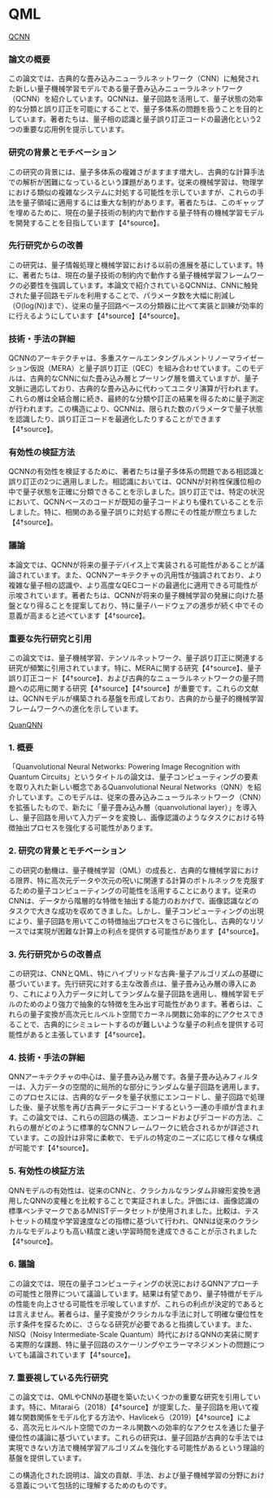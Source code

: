 # QML
[QCNN](https://arxiv.org/pdf/1810.03787)
### 論文の概要

この論文では、古典的な畳み込みニューラルネットワーク（CNN）に触発された新しい量子機械学習モデルである量子畳み込みニューラルネットワーク（QCNN）を紹介しています。QCNNは、量子回路を活用して、量子状態の効率的な分類と誤り訂正を可能にすることで、量子多体系の問題を扱うことを目的としています。著者たちは、量子相の認識と量子誤り訂正コードの最適化という2つの重要な応用例を提示しています。

### 研究の背景とモチベーション

この研究の背景には、量子多体系の複雑さがますます増大し、古典的な計算手法での解析が困難になっているという課題があります。従来の機械学習は、物理学における類似の複雑なシステムに対処する可能性を示していますが、これらの手法を量子領域に適用するには重大な制約があります。著者たちは、このギャップを埋めるために、現在の量子技術の制約内で動作する量子特有の機械学習モデルを開発することを目指しています【4†source】。

### 先行研究からの改善

この研究は、量子情報処理と機械学習における以前の進展を基にしています。特に、著者たちは、現在の量子技術の制約内で動作する量子機械学習フレームワークの必要性を強調しています。本論文で紹介されているQCNNは、CNNに触発された量子回路モデルを利用することで、パラメータ数を大幅に削減し（O(log(N))まで）、従来の量子回路ベースの分類器に比べて実装と訓練が効率的に行えるようにしています【4†source】【4†source】。

### 技術・手法の詳細

QCNNのアーキテクチャは、多重スケールエンタングルメントリノーマライゼーション仮説（MERA）と量子誤り訂正（QEC）を組み合わせています。このモデルは、古典的なCNNに似た畳み込み層とプーリング層を備えていますが、量子文脈に適応しており、古典的な畳み込みに代わってユニタリ演算が行われます。これらの層は全結合層に続き、最終的な分類や訂正の結果を得るために量子測定が行われます。この構造により、QCNNは、限られた数のパラメータで量子状態を認識したり、誤り訂正コードを最適化したりすることができます【4†source】。

### 有効性の検証方法

QCNNの有効性を検証するために、著者たちは量子多体系の問題である相認識と誤り訂正の2つに適用しました。相認識においては、QCNNが対称性保護位相の中で量子状態を正確に分類できることを示しました。誤り訂正では、特定の状況において、QCNNベースのコードが既知の量子コードよりも優れていることを示しました。特に、相関のある量子誤りに対処する際にその性能が際立ちました【4†source】。

### 議論

本論文では、QCNNが将来の量子デバイス上で実装される可能性があることが議論されています。また、QCNNアーキテクチャの汎用性が強調されており、より複雑な量子相の認識や、より高度なQECコードの最適化に適用できる可能性が示唆されています。著者たちは、QCNNが将来の量子機械学習の発展に向けた基盤となり得ることを提案しており、特に量子ハードウェアの進歩が続く中でその意義が高まると述べています【4†source】。

### 重要な先行研究と引用

この論文では、量子機械学習、テンソルネットワーク、量子誤り訂正に関連する研究が頻繁に引用されています。特に、MERAに関する研究【4†source】、量子誤り訂正コード【4†source】、および古典的なニューラルネットワークの量子問題への応用に関する研究【4†source】【4†source】が重要です。これらの文献は、QCNNモデルが構築される基盤を形成しており、古典的から量子的機械学習フレームワークへの進化を示しています。

[QuanQNN](https://arxiv.org/pdf/1904.04767)
### 1. 概要

「Quanvolutional Neural Networks: Powering Image Recognition with Quantum Circuits」というタイトルの論文は、量子コンピューティングの要素を取り入れた新しい概念であるQuanvolutional Neural Networks（QNN）を紹介しています。このモデルは、従来の畳み込みニューラルネットワーク（CNN）を拡張したもので、新たに「量子畳み込み層（quanvolutional layer）」を導入し、量子回路を用いて入力データを変換し、画像認識のようなタスクにおける特徴抽出プロセスを強化する可能性があります。

### 2. 研究の背景とモチベーション

この研究の動機は、量子機械学習（QML）の成長と、古典的な機械学習における限界、特に高次元データや次元の呪いに関連する計算のボトルネックを克服するための量子コンピューティングの可能性を活用することにあります。従来のCNNは、データから階層的な特徴を抽出する能力のおかげで、画像認識などのタスクで大きな成功を収めてきました。しかし、量子コンピューティングの出現により、量子回路を用いてこの特徴抽出プロセスをさらに強化し、古典的なリソースでは実現が困難な計算上の利点を提供する可能性があります【4†source】。

### 3. 先行研究からの改善点

この研究は、CNNとQML、特にハイブリッドな古典-量子アルゴリズムの基礎に基づいています。先行研究に対する主な改善点は、量子畳み込み層の導入にあり、これにより入力データに対してランダムな量子回路を適用し、機械学習モデルのためのより強力で抽象的な特徴を生み出す可能性があります。著者らは、これらの量子変換が高次元ヒルベルト空間でカーネル関数に効率的にアクセスできることで、古典的にシミュレートするのが難しいような量子の利点を提供する可能性があると主張しています【4†source】。

### 4. 技術・手法の詳細

QNNアーキテクチャの中心は、量子畳み込み層です。各量子畳み込みフィルターは、入力データの空間的に局所的な部分にランダムな量子回路を適用します。このプロセスには、古典的なデータを量子状態にエンコードし、量子回路で処理した後、量子状態を再び古典データにデコードするという一連の手順が含まれます。この論文では、これらの回路の構造、エンコードおよびデコードの方法、これらの層がどのように標準的なCNNフレームワークに統合されるかが詳述されています。この設計は非常に柔軟で、モデルの特定のニーズに応じて様々な構成が可能です【4†source】。

### 5. 有効性の検証方法

QNNモデルの有効性は、従来のCNNと、クラシカルなランダム非線形変換を適用したQNNの変種とを比較することで実証されました。評価には、画像認識の標準ベンチマークであるMNISTデータセットが使用されました。比較は、テストセットの精度や学習速度などの指標に基づいて行われ、QNNは従来のクラシカルなモデルよりも高い精度と速い学習時間を達成できることが示されました【4†source】。

### 6. 議論

この論文では、現在の量子コンピューティングの状況におけるQNNアプローチの可能性と限界について議論しています。結果は有望であり、量子特徴がモデルの性能を向上させる可能性を示唆していますが、これらの利点が決定的であるとは言えません。著者らは、量子変換がクラシカルな手法に対して明確な優位性を示す条件を探るために、さらなる研究が必要であると指摘しています。また、NISQ（Noisy Intermediate-Scale Quantum）時代におけるQNNの実装に関する実際的な課題、特に量子回路のスケーリングやエラーマネジメントの問題についても議論されています【4†source】。

### 7. 重要視している先行研究

この論文では、QMLやCNNの基礎を築いたいくつかの重要な研究を引用しています。特に、Mitaraiら（2018）【4†source】が提案した、量子回路を用いて複雑な関数関係をモデル化する方法や、Havlicekら（2019）【4†source】による、高次元ヒルベルト空間でのカーネル関数への効率的なアクセスを通じた量子優位性の議論に基づいています。これらの研究は、量子回路が古典的な手法では実現できない方法で機械学習アルゴリズムを強化する可能性があるという理論的基盤を提供しています。

この構造化された説明は、論文の貢献、手法、および量子機械学習の分野における意義について包括的に理解するためのものです。

